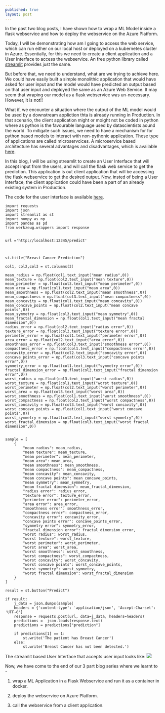 ```yaml
---
published: true
layout: post
---
```

In the past two blog posts, I have shown how to wrap a ML Model inside a flask webservice and how to deploy the webservice on the Azure Platform.

Today, I will be demonstrating how am I going to access the web service, which can run either on our local host or deployed on a kubernetes cluster in Azure. Essentially, for this we need to create a client application and a User Interface to access the webservice. An free python library called [streamlit](https://streamlit.io/) provides just the same.

But before that, we need to understand, what are we trying to achieve here. We could have easily built a simple monolithic application that would have asked for user input and the model would have predicted an output based on that user input and deployed the same as an Azure Web Service. It may seem that wraping our model as a flask webservice was un-necessary. However, it is not!!

What if, we encounter a situation where the output of the ML model would be used by a downstream appliction thta is already running in Production. In that scenario, the client application might or moight not be coded in python where as python is the favourable language used by datascientists aound the world. To mitigate such issues, we need to have a mechanism for for python based models to interact with non-pythonic application. These type of applications are called microservcices. A microservice based architecture has several advantages and disadvantages, which is available [here](https://solace.com/blog/microservices-advantages-and-disadvantages/).

In this blog, I will be using streamlit to create an User Interface that will accept input from the users, and will call the flask web service to get the prediction. This application is out client application that will be accessing the flask webservice to get the desired output. Now, insted of being a User Interface, the client application could have been a part of an already existing system in Production.

The code for the user interface is available [here](https://github.com/saptarshidatta96/Breast-Cancer).

```
import requests
import json
import streamlit as st
import numpy as np
import pandas as pd
from werkzeug.wrappers import response 


url ='http://localhost:12345/predict'



st.title("Breast Cancer Prediction")

col1, col2,col3 = st.columns(3)

mean_radius = np.float(col1.text_input("mean radius",0))
mean_texture = np.float(col2.text_input("mean texture",0))
mean_perimeter = np.float(col3.text_input("mean perimeter",0))
mean_area = np.float(col1.text_input("mean area",0))
mean_smoothness = np.float(col2.text_input("mean smoothness",0))
mean_compactness = np.float(col3.text_input("mean compactness",0))
mean_concavity = np.float(col1.text_input("mean concavity",0))
mean_concave_points = np.float(col2.text_input("mean concave points",0))
mean_symmetry = np.float(col3.text_input("mean symmetry",0))
mean_fractal_dimension = np.float(col1.text_input("mean fractal dimension",0))
radius_error = np.float(col2.text_input("radius error",0))
texture_error = np.float(col3.text_input("texture error",0))
perimeter_error = np.float(col1.text_input("perimeter error",0))
area_error = np.float(col2.text_input("area error",0))
smoothness_error = np.float(col3.text_input("smoothness error",0))
compactness_error = np.float(col1.text_input("compactness error",0))
concavity_error = np.float(col2.text_input("concavity error",0))
concave_points_error = np.float(col3.text_input("concave points error",0))
symmetry_error = np.float(col1.text_input("symmetry error",0))
fractal_dimension_error = np.float(col2.text_input("fractal dimension error",0))
worst_radius = np.float(col3.text_input("worst radius",0))
worst_texture = np.float(col1.text_input("worst texture",0))
worst_perimeter = np.float(col2.text_input("worst perimeter",0))
worst_area = np.float(col3.text_input("worst area",0))
worst_smoothness = np.float(col1.text_input("worst smoothness",0))
worst_compactness = np.float(col2.text_input("worst compactness",0))
worst_concavity = np.float(col3.text_input("worst concavity",0))
worst_concave_points = np.float(col1.text_input("worst concave points",0))
worst_symmetry = np.float(col2.text_input("worst symmetry",0))
worst_fractal_dimension = np.float(col3.text_input("worst fractal dimension",0))


sample = [
    {
        "mean radius": mean_radius,
        "mean texture": mean_texture,
        "mean perimeter": mean_perimeter,
        "mean area": mean_area,
        "mean smoothness": mean_smoothness,
        "mean compactness": mean_compactness,
        "mean concavity": mean_concavity,
        "mean concave points": mean_concave_points,
        "mean symmetry": mean_symmetry,
        "mean fractal dimension": mean_fractal_dimension,
        "radius error": radius_error,
        "texture error": texture_error,
        "perimeter error": perimeter_error,
        "area error": area_error,
        "smoothness error": smoothness_error,
        "compactness error": compactness_error,
        "concavity error": concavity_error,
        "concave points error": concave_points_error,
        "symmetry error": symmetry_error,
        "fractal dimension error": fractal_dimension_error,
        "worst radius": worst_radius,
        "worst texture": worst_texture,
        "worst perimeter": worst_perimeter,
        "worst area": worst_area,
        "worst smoothness": worst_smoothness,
        "worst compactness": worst_compactness,
        "worst concavity": worst_concavity,
        "worst concave points": worst_concave_points,
        "worst symmetry": worst_symmetry,
        "worst fractal dimension": worst_fractal_dimension
    }
]

result = st.button("Predict")

if result:
    j_data = json.dumps(sample)
    headers = {'content-type': 'application/json', 'Accept-Charset': 'UTF-8'}
    response = requests.post(url, data=j_data, headers=headers)
    predictions =  json.loads(response.text)
    predictions = predictions["prediction"]
    
    if predictions[1] == 1:
        st.write('The patient has Breast Cancer')
    else:
        st.write('Breast Cancer has not been detected.')
```

The streamlit based User Interface that accepts user input looks like:
![]({{site.baseurl}}/images/streamlit-ui-microservice.PNG)

Now, we have come to the end of our 3 part blog series where we learnt to -

1. wrap a ML Application in a Flask Webservice and run it as a container in docker.

2. deploy the webservice on Azure Platform.

3. call the webservice from a client application.